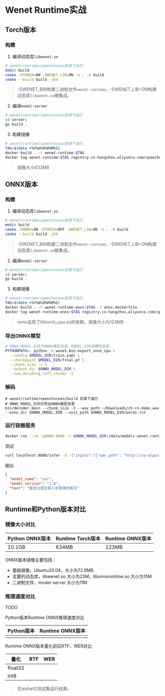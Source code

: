 # Wenet Runtime实战

## Torch版本

### 构建

1. 编译动态库`libwenet.so`

```bash
# wenet/runtime/speechocean目录下运行
mkdir build
cmake -DTORCH=ON -DWENET_LIB=ON -S . -B build
cmake --build build -j64
```

> -DWENET_BIN构建二进制文件`wenet-runtime`，-DWENET_LIB=ON构建动态库`libwenet.so`被集成。

2. 编译`model-server`

```bash
# wenet/runtime/speechocean目录下运行
cd server;
go build .
```

3. 构建镜像

```bash
# wenet/runtime/speechocean目录下运行
TAG=$(date +%Y%m%d%H%M%S)
docker build . -t wenet-runtime:$TAG
docker tag wenet-runtime:$TAG registry.cn-hangzhou.aliyuncs.com/speechocean/wenet-runtime:$TAG
```

> 镜像大小633MB

## ONNX版本

### 构建

1. 编译动态库`libwenet.so`

```bash
# wenet/runtime/speechocean目录下运行
mkdir build
cmake -DONNX=ON -DTORCH=OFF -DWENET_LIB=ON -S . -B build
cmake --build build -j64
```

> -DWENET_BIN构建二进制文件`wenet-runtime`，-DWENET_LIB=ON构建动态库`libwenet.so`被集成。

2. 编译`model-server`

```bash
# wenet/runtime/speechocean目录下运行
cd server;
go build .
```

3. 构建镜像

```bash
# wenet/runtime/speechocean目录下运行
TAG=$(date +%Y%m%d%H%M%S)
docker build . -t wenet-runtime-onnx:$TAG -f onnx.dockerfile
docker tag wenet-runtime-onnx:$TAG registry.cn-hangzhou.aliyuncs.com/speechocean/wenet-runtime:$TAG
```

> onnx去除了libtorch_cpu.so的依赖，镜像大小为123MB



### 导出ONNX模型

```bash
# ONNX_MODEL_DIR为ONNX模型目录，MODEL_DIR是模型目录
PYTHONPATH=. python -m wenet.bin.export_onnx_cpu \
  --config $MODEL_DIR/train.yaml \
  --checkpoint $MODEL_DIR/final.pt \
  --chunk_size -1 \
  --output_dir $ONNX_MODEL_DIR \
  --num_decoding_left_chunks -1
```

### 解码

```abash
# wenet/runtime/speechocean/build 目录下运行
# ONNX_MODEL_DIR为导出ONNX模型目录
bin/decoder_main --chunk_size -1 --wav_path ~/Downloads/zh-cn-demo.wav --onnx_dir $ONNX_MODEL_DIR --unit_path $ONNX_MODEL_DIR/words.txt
```

### 运行容器服务

```bash
docker run --rm -p8080:8080 -v $ONNX_MODEL_DIR:/data/models wenet-runtime-onnx -model_path /data/models/ -model_name wenet -model_version 1.0
```

测试

```bash
curl localhost:8080/infer -d '{"inputs":[{"wav_path": "http://so-algorithm-test.oss-cn-beijing.aliyuncs.com/samples/asr/zh-cn-02.wav"}]}'
```

输出

```json
{
  "model_name": "asr",
  "model_version": "1.0",
  "text": "甚至出现交易几乎停滞的情况"
}
```



## Runtime和Python版本对比

### 镜像大小对比

| Python ONNX版本 | Runtime Torch版本 | Runtime ONNX版本 |
| --------------- | ----------------- | ---------------- |
| 10.1GB          | 634MB             | 123MB            |

ONNX版本镜像主要包括：

- 基础镜像，Ubuntu20.04，大小为72.8MB
- 主要的动态库，libwenet.so 大小为23M，libonnxruntime.so 大小为15M
- 二进制文件，model-server 大小为11M

### 推理速度对比

TODO

Python版本Runtime ONNX推理速度对比

| Python版本 | Runtime ONNX版本 |
| ---------- | ---------------- |
|            |                  |

Runtime ONNX版本量化前后RTF、WER对比

| 量化    | RTF  | WER  |
| ------- | ---- | ---- |
| float32 |      |      |
| int8    |      |      |

> 在aishell2测试集运行结果。

